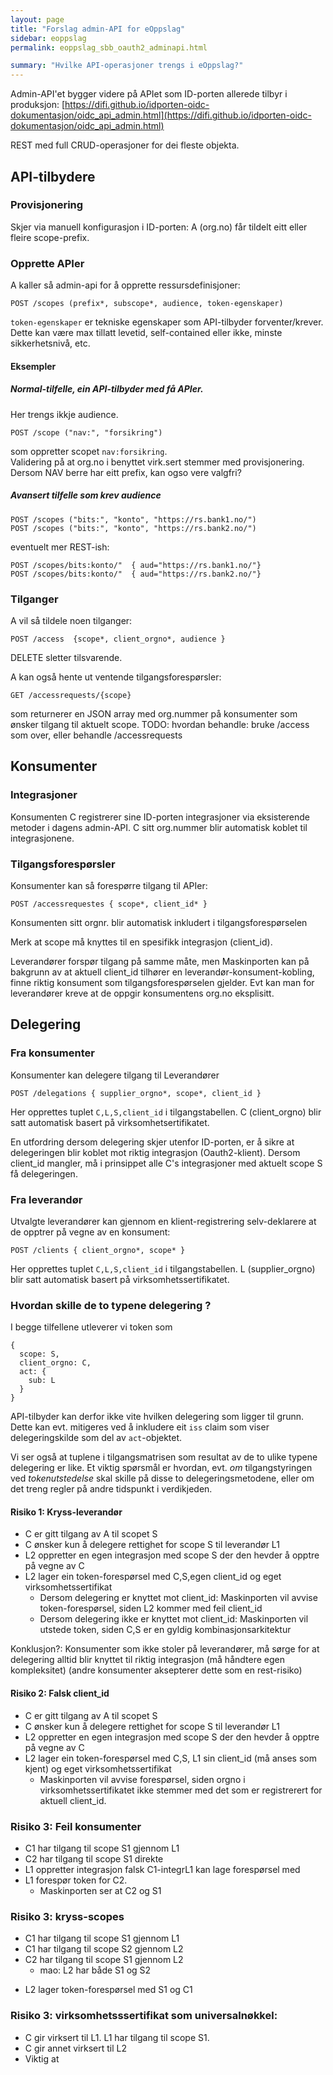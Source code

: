 ```yaml
---
layout: page
title: "Forslag admin-API for eOppslag"
sidebar: eoppslag
permalink: eoppslag_sbb_oauth2_adminapi.html

summary: "Hvilke API-operasjoner trengs i eOppslag?"
---
```


Admin-API'et bygger videre på APIet som ID-porten allerede tilbyr i produksjon: [https://difi.github.io/idporten-oidc-dokumentasjon/oidc_api_admin.html](https://difi.github.io/idporten-oidc-dokumentasjon/oidc_api_admin.html)

REST med full CRUD-operasjoner for dei fleste objekta.

## API-tilbydere


### Provisjonering

Skjer via manuell konfigurasjon i ID-porten:
A (org.no) får tildelt eitt eller fleire scope-prefix.

### Opprette APIer

A kaller så admin-api for å opprette ressursdefinisjoner:

```
POST /scopes (prefix*, subscope*, audience, token-egenskaper)
```

`token-egenskaper` er tekniske egenskaper som API-tilbyder forventer/krever. Dette kan være max tillatt levetid, self-contained eller ikke, minste sikkerhetsnivå, etc.

#### Eksempler

##### Normal-tilfelle, ein API-tilbyder med få APIer.
Her trengs ikkje audience.
```
POST /scope ("nav:", "forsikring")    
```
som oppretter scopet `nav:forsikring`.   
Validering på at org.no i benyttet virk.sert stemmer med provisjonering.
Dersom NAV berre har eitt prefix, kan ogso vere valgfri?

##### Avansert tilfelle som krev audience
```
POST /scopes ("bits:", "konto", "https://rs.bank1.no/")
POST /scopes ("bits:", "konto", "https://rs.bank2.no/")
```
eventuelt mer REST-ish:
```
POST /scopes/bits:konto/"  { aud="https://rs.bank1.no/"}
POST /scopes/bits:konto/"  { aud="https://rs.bank2.no/"}
```


### Tilganger

A vil så tildele noen tilganger:
```
POST /access  {scope*, client_orgno*, audience }
```
DELETE sletter tilsvarende.

A kan også hente ut ventende tilgangsforespørsler:
```
GET /accessrequests/{scope}
```
som returnerer en JSON array med org.nummer på konsumenter som ønsker tilgang til aktuelt scope.  TODO: hvordan behandle: bruke /access som over, eller behandle /accessrequests



## Konsumenter

### Integrasjoner
Konsumenten C registrerer sine ID-porten integrasjoner via eksisterende metoder i dagens admin-API.  C sitt org.nummer blir automatisk koblet til integrasjonene.

### Tilgangsforespørsler

Konsumenter kan så forespørre tilgang til APIer:
```
POST /accessrequestes { scope*, client_id* }
```
Konsumenten sitt orgnr. blir automatisk inkludert i tilgangsforespørselen

Merk at scope må knyttes til en spesifikk integrasjon (client_id).

Leverandører forspør tilgang på samme måte, men Maskinporten kan på bakgrunn av at aktuell client_id tilhører en leverandør-konsument-kobling, finne riktig konsument som tilgangsforespørselen gjelder. Evt kan man for leverandører kreve at de oppgir konsumentens org.no eksplisitt.

## Delegering

### Fra konsumenter
Konsumenter kan delegere tilgang til Leverandører
```
POST /delegations { supplier_orgno*, scope*, client_id }
```
Her opprettes tuplet `C,L,S,client_id` i tilgangstabellen.  C (client_orgno) blir satt  automatisk basert på virksomhetsertifikatet.

En utfordring dersom delegering skjer utenfor ID-porten, er å sikre at delegeringen blir koblet mot riktig integrasjon (Oauth2-klient). Dersom client_id mangler, må i prinsippet alle C's integrasjoner med aktuelt scope S få delegeringen.

### Fra leverandør
Utvalgte leverandører kan gjennom en klient-registrering selv-deklarere at de opptrer på vegne av en konsument:
```
POST /clients { client_orgno*, scope* }
```
Her opprettes tuplet `C,L,S,client_id` i tilgangstabellen.  L (supplier_orgno) blir satt automatisk basert på virksomhetssertifikatet.

### Hvordan skille de to typene delegering ?
I begge tilfellene utleverer vi token som
```
{
  scope: S,
  client_orgno: C,
  act: {
    sub: L
  }   
}
```
API-tilbyder kan derfor ikke vite hvilken delegering som ligger til grunn.  Dette kan evt. mitigeres ved å inkludere eit `iss` claim som viser delegeringskilde som del av `act`-objektet.

Vi ser også at tuplene i tilgangsmatrisen som resultat av de to ulike typene delegering er like.  Et viktig spørsmål er hvordan, evt. *om* tilgangstyringen ved *tokenutstedelse* skal skille på disse to delegeringsmetodene, eller om det treng regler på andre tidspunkt i verdikjeden.

#### Risiko 1: Kryss-leverandør

* C er gitt tilgang av A til scopet S
* C ønsker kun å delegere rettighet for scope S til leverandør L1
* L2 oppretter en egen integrasjon med scope S der den hevder å opptre på vegne av C
* L2 lager ein token-forespørsel med C,S,egen client_id og eget virksomhetssertifikat
  - Dersom delegering er knyttet mot client_id: Maskinporten vil avvise token-forespørsel, siden L2 kommer med feil client_id
  - Dersom delegering ikke er knyttet mot client_id: Maskinporten vil utstede token, siden C,S er en gyldig kombinasjonsarkitektur

Konklusjon?: Konsumenter som ikke stoler på leverandører, må sørge for at delegering alltid blir knyttet til riktig integrasjon (må håndtere egen kompleksitet)   (andre konsumenter aksepterer dette som en rest-risiko)

#### Risiko 2: Falsk client_id

* C er gitt tilgang av A til scopet S
* C ønsker kun å delegere rettighet for scope S til leverandør L1
* L2 oppretter en egen integrasjon med scope S der den hevder å opptre på vegne av C
* L2 lager ein token-forespørsel med C,S, L1 sin client_id (må anses som kjent) og eget virksomhetssertifikat
  - Maskinporten vil avvise forespørsel, siden orgno i virksomhetssertifikatet ikke stemmer med det som er registrerert for aktuell client_id.

### Risiko 3: Feil konsumenter

* C1 har tilgang til scope S1 gjennom L1
* C2 har tilgang til scope S1 direkte
* L1 oppretter integrasjon falsk C1-integrL1 kan lage forespørsel med  
* L1 forespør token for C2.
  - Maskinporten ser at C2 og S1 

### Risiko 3: kryss-scopes

* C1 har tilgang til scope S1 gjennom L1
* C1 har tilgang til scope S2 gjennom L2
* C2 har tilgang til scope S1 gjennom L2
  - mao: L2 har både S1 og S2
- L2 lager token-forespørsel med S1 og C1



### Risiko 3: virksomhetsssertifikat som universalnøkkel:

* C gir virksert til L1.  L1 har tilgang til scope S1.
* C gir annet virksert til L2
* Viktig at

